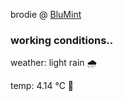 brodie @ [BluMint](https://www.linkedin.com/company/blumint-io/)

<!--weather_start-->
### working conditions..

weather: light rain 🌧️

temp: 4.14 °C 🧥

<!--weather_end-->
